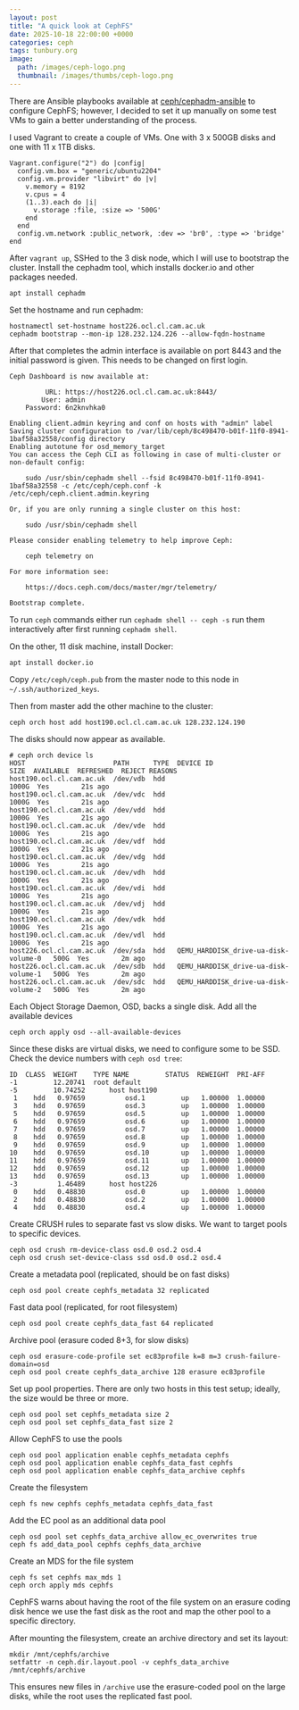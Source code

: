 ```yaml
---
layout: post
title: "A quick look at CephFS"
date: 2025-10-18 22:00:00 +0000
categories: ceph
tags: tunbury.org
image:
  path: /images/ceph-logo.png
  thumbnail: /images/thumbs/ceph-logo.png
---
```


There are Ansible playbooks available at [ceph/cephadm-ansible](https://github.com/ceph/cephadm-ansible) to configure CephFS; however, I decided to set it up manually on some test VMs to gain a better understanding of the process.

I used Vagrant to create a couple of VMs. One with 3 x 500GB disks and one with 11 x 1TB disks.

```
Vagrant.configure("2") do |config|
  config.vm.box = "generic/ubuntu2204"
  config.vm.provider "libvirt" do |v|
    v.memory = 8192
    v.cpus = 4
    (1..3).each do |i|
      v.storage :file, :size => '500G'
    end
  end
  config.vm.network :public_network, :dev => 'br0', :type => 'bridge'
end
```

After `vagrant up`, SSHed to the 3 disk node, which I will use to bootstrap the cluster. Install the cephadm tool, which installs docker.io and other packages needed.

```
apt install cephadm
```

Set the hostname and run cephadm:

```
hostnamectl set-hostname host226.ocl.cl.cam.ac.uk
cephadm bootstrap --mon-ip 128.232.124.226 --allow-fqdn-hostname
```

After that completes the admin interface is available on port 8443 and the initial password is given. This needs to be changed on first login.

```
Ceph Dashboard is now available at:

	     URL: https://host226.ocl.cl.cam.ac.uk:8443/
	    User: admin
	Password: 6n2knvhka0

Enabling client.admin keyring and conf on hosts with "admin" label
Saving cluster configuration to /var/lib/ceph/8c498470-b01f-11f0-8941-1baf58a32558/config directory
Enabling autotune for osd_memory_target
You can access the Ceph CLI as following in case of multi-cluster or non-default config:

	sudo /usr/sbin/cephadm shell --fsid 8c498470-b01f-11f0-8941-1baf58a32558 -c /etc/ceph/ceph.conf -k /etc/ceph/ceph.client.admin.keyring

Or, if you are only running a single cluster on this host:

	sudo /usr/sbin/cephadm shell 

Please consider enabling telemetry to help improve Ceph:

	ceph telemetry on

For more information see:

	https://docs.ceph.com/docs/master/mgr/telemetry/

Bootstrap complete.

```

To run `ceph` commands either run `cephadm shell -- ceph -s` run them interactively after first running `cephadm shell`.


On the other, 11 disk machine, install Docker:

```
apt install docker.io
```

Copy `/etc/ceph/ceph.pub` from the master node to this node in `~/.ssh/authorized_keys`.

Then from master add the other machine to the cluster:

```
ceph orch host add host190.ocl.cl.cam.ac.uk 128.232.124.190
```

The disks should now appear as available.
```
# ceph orch device ls
HOST                      PATH      TYPE  DEVICE ID                              SIZE  AVAILABLE  REFRESHED  REJECT REASONS  
host190.ocl.cl.cam.ac.uk  /dev/vdb  hdd                                         1000G  Yes        21s ago                    
host190.ocl.cl.cam.ac.uk  /dev/vdc  hdd                                         1000G  Yes        21s ago                    
host190.ocl.cl.cam.ac.uk  /dev/vdd  hdd                                         1000G  Yes        21s ago                    
host190.ocl.cl.cam.ac.uk  /dev/vde  hdd                                         1000G  Yes        21s ago                    
host190.ocl.cl.cam.ac.uk  /dev/vdf  hdd                                         1000G  Yes        21s ago                    
host190.ocl.cl.cam.ac.uk  /dev/vdg  hdd                                         1000G  Yes        21s ago                    
host190.ocl.cl.cam.ac.uk  /dev/vdh  hdd                                         1000G  Yes        21s ago                    
host190.ocl.cl.cam.ac.uk  /dev/vdi  hdd                                         1000G  Yes        21s ago                    
host190.ocl.cl.cam.ac.uk  /dev/vdj  hdd                                         1000G  Yes        21s ago                    
host190.ocl.cl.cam.ac.uk  /dev/vdk  hdd                                         1000G  Yes        21s ago                    
host190.ocl.cl.cam.ac.uk  /dev/vdl  hdd                                         1000G  Yes        21s ago                    
host226.ocl.cl.cam.ac.uk  /dev/sda  hdd   QEMU_HARDDISK_drive-ua-disk-volume-0   500G  Yes        2m ago                     
host226.ocl.cl.cam.ac.uk  /dev/sdb  hdd   QEMU_HARDDISK_drive-ua-disk-volume-1   500G  Yes        2m ago                     
host226.ocl.cl.cam.ac.uk  /dev/sdc  hdd   QEMU_HARDDISK_drive-ua-disk-volume-2   500G  Yes        2m ago                     
```

Each Object Storage Daemon, OSD, backs a single disk. Add all the available devices
```
ceph orch apply osd --all-available-devices
```

Since these disks are virtual disks, we need to configure some to be SSD. Check the device numbers with `ceph osd tree`:
```
ID  CLASS  WEIGHT    TYPE NAME         STATUS  REWEIGHT  PRI-AFF
-1         12.20741  root default                               
-5         10.74252      host host190                           
 1    hdd   0.97659          osd.1         up   1.00000  1.00000
 3    hdd   0.97659          osd.3         up   1.00000  1.00000
 5    hdd   0.97659          osd.5         up   1.00000  1.00000
 6    hdd   0.97659          osd.6         up   1.00000  1.00000
 7    hdd   0.97659          osd.7         up   1.00000  1.00000
 8    hdd   0.97659          osd.8         up   1.00000  1.00000
 9    hdd   0.97659          osd.9         up   1.00000  1.00000
10    hdd   0.97659          osd.10        up   1.00000  1.00000
11    hdd   0.97659          osd.11        up   1.00000  1.00000
12    hdd   0.97659          osd.12        up   1.00000  1.00000
13    hdd   0.97659          osd.13        up   1.00000  1.00000
-3          1.46489      host host226                           
 0    hdd   0.48830          osd.0         up   1.00000  1.00000
 2    hdd   0.48830          osd.2         up   1.00000  1.00000
 4    hdd   0.48830          osd.4         up   1.00000  1.00000
```

Create CRUSH rules to separate fast vs slow disks.  We want to target pools to specific devices.
```
ceph osd crush rm-device-class osd.0 osd.2 osd.4
ceph osd crush set-device-class ssd osd.0 osd.2 osd.4
```

Create a metadata pool (replicated, should be on fast disks)
```
ceph osd pool create cephfs_metadata 32 replicated
```

Fast data pool (replicated, for root filesystem)
```
ceph osd pool create cephfs_data_fast 64 replicated
```

Archive pool (erasure coded 8+3, for slow disks)
```
ceph osd erasure-code-profile set ec83profile k=8 m=3 crush-failure-domain=osd
ceph osd pool create cephfs_data_archive 128 erasure ec83profile
```

Set up pool properties. There are only two hosts in this test setup; ideally, the size would be three or more.
```
ceph osd pool set cephfs_metadata size 2
ceph osd pool set cephfs_data_fast size 2
```

Allow CephFS to use the pools
```
ceph osd pool application enable cephfs_metadata cephfs
ceph osd pool application enable cephfs_data_fast cephfs
ceph osd pool application enable cephfs_data_archive cephfs
```

Create the filesystem
```
ceph fs new cephfs cephfs_metadata cephfs_data_fast
```

Add the EC pool as an additional data pool
```
ceph osd pool set cephfs_data_archive allow_ec_overwrites true
ceph fs add_data_pool cephfs cephfs_data_archive
```

Create an MDS for the file system
```
ceph fs set cephfs max_mds 1
ceph orch apply mds cephfs
```

CephFS warns about having the root of the file system on an erasure coding disk hence we use the fast disk as the root and map the other pool to a specific directory.

After mounting the filesystem, create an archive directory and set its layout:
```
mkdir /mnt/cephfs/archive
setfattr -n ceph.dir.layout.pool -v cephfs_data_archive /mnt/cephfs/archive
```

This ensures new files in `/archive` use the erasure-coded pool on the large disks, while the root uses the replicated fast pool.
